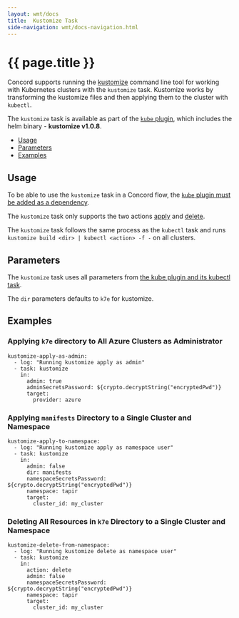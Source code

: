 ```yaml
---
layout: wmt/docs
title:  Kustomize Task
side-navigation: wmt/docs-navigation.html
---
```


# {{ page.title }}

Concord supports running the
[kustomize](https://github.com/kubernetes-sigs/kustomize#kustomize)
command line tool for working with Kubernetes clusters with the `kustomize`
task. Kustomize works by transforming the kustomize files and then applying them
to the cluster with `kubectl`.

The `kustomize` task is available as part of the [`kube` plugin](./kubectl.html),
which includes the helm binary - __kustomize v1.0.8__.

- [Usage](#usage)
- [Parameters](#parameters)
- [Examples](#examples)

## Usage

To be able to use the `kustomize` task in a Concord flow, the
[`kube` plugin must be added as a dependency](./kubectl.html#usage).

The `kustomize` task only supports the two actions
[apply](https://kubernetes.io/docs/concepts/cluster-administration/manage-deployment/#kubectl-apply)
and 
[delete](https://kubernetes.io/docs/concepts/cluster-administration/manage-deployment/#bulk-operations-in-kubectl).

The `kustomize` task follows the same process as the `kubectl` task and 
runs  `kustomize build <dir> | kubectl <action> -f -` on all clusters.

## Parameters

The `kustomize` task uses all parameters from 
[the kube plugin and its kubectl task](./kubectl.html#).

The `dir` parameters defaults to `k7e` for kustomize. 

<a name="#examples">

## Examples

### Applying `k7e` directory to All Azure Clusters as Administrator

```
kustomize-apply-as-admin:
  - log: "Running kustomize apply as admin"
  - task: kustomize
    in:
      admin: true
      adminSecretsPassword: ${crypto.decryptString("encryptedPwd")}
      target:
        provider: azure
```

### Applying `manifests` Directory to a Single Cluster and Namespace

```
kustomize-apply-to-namespace:
  - log: "Running kustomize apply as namespace user"
  - task: kustomize
    in:
      admin: false
      dir: manifests
      namespaceSecretsPassword: ${crypto.decryptString("encryptedPwd")}
      namespace: tapir
      target:
        cluster_id: my_cluster
```

### Deleting All Resources in `k7e` Directory to a Single Cluster and Namespace

```
kustomize-delete-from-namespace:
  - log: "Running kustomize delete as namespace user"
  - task: kustomize
    in:
      action: delete
      admin: false
      namespaceSecretsPassword: ${crypto.decryptString("encryptedPwd")}
      namespace: tapir
      target:
        cluster_id: my_cluster
```

